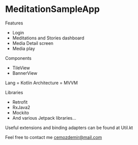 # MeditationSampleApp

Features
- Login
- Meditations and Stories dashboard
- Media Detail screen
- Media play

Components
- TileView
- BannerView

Lang = Kotlin
Architecture = MVVM

Libraries
- Retrofit
- RxJava2
- Mockito
- And various Jetpack libraries...

Useful extensions and binding adapters can be found 
at Util.kt

Feel free to contact me
cemozdemir@mail.com
